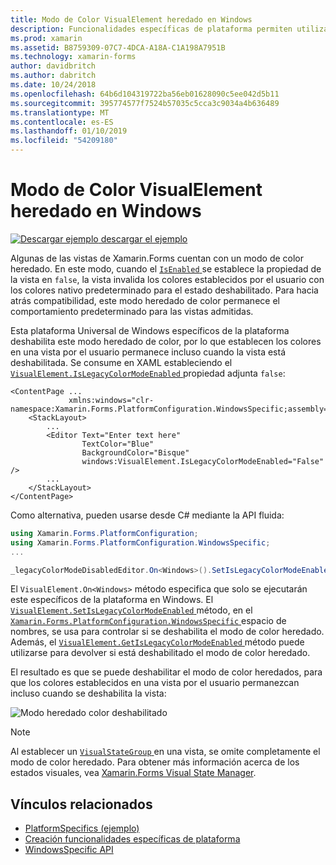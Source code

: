 ```yaml
---
title: Modo de Color VisualElement heredado en Windows
description: Funcionalidades específicas de plataforma permiten utilizar la funcionalidad que solo está disponible en una plataforma concreta, sin necesidad de implementar los representadores personalizados o los efectos. En este artículo se explica cómo consumir el Windows específicos de la plataforma que deshabilita el modo de color heredado de Xamarin.Forms.
ms.prod: xamarin
ms.assetid: B8759309-07C7-4DCA-A18A-C1A198A7951B
ms.technology: xamarin-forms
author: davidbritch
ms.author: dabritch
ms.date: 10/24/2018
ms.openlocfilehash: 64b6d104319722ba56eb01628090c5ee042d5b11
ms.sourcegitcommit: 395774577f7524b57035c5cca3c9034a4b636489
ms.translationtype: MT
ms.contentlocale: es-ES
ms.lasthandoff: 01/10/2019
ms.locfileid: "54209180"
---
```

# <a name="visualelement-legacy-color-mode-on-windows"></a>Modo de Color VisualElement heredado en Windows

[![Descargar ejemplo](~/media/shared/download.png) descargar el ejemplo](https://developer.xamarin.com/samples/xamarin-forms/userinterface/platformspecifics/)

Algunas de las vistas de Xamarin.Forms cuentan con un modo de color heredado. En este modo, cuando el [ `IsEnabled` ](xref:Xamarin.Forms.VisualElement.IsEnabled) se establece la propiedad de la vista en `false`, la vista invalida los colores establecidos por el usuario con los colores nativo predeterminado para el estado deshabilitado. Para hacia atrás compatibilidad, este modo heredado de color permanece el comportamiento predeterminado para las vistas admitidas.

Esta plataforma Universal de Windows específicos de la plataforma deshabilita este modo heredado de color, por lo que establecen los colores en una vista por el usuario permanece incluso cuando la vista está deshabilitada. Se consume en XAML estableciendo el [ `VisualElement.IsLegacyColorModeEnabled` ](xref:Xamarin.Forms.PlatformConfiguration.WindowsSpecific.VisualElement.IsLegacyColorModeEnabledProperty) propiedad adjunta `false`:

```xaml
<ContentPage ...
             xmlns:windows="clr-namespace:Xamarin.Forms.PlatformConfiguration.WindowsSpecific;assembly=Xamarin.Forms.Core">
    <StackLayout>
        ...
        <Editor Text="Enter text here"
                TextColor="Blue"
                BackgroundColor="Bisque"
                windows:VisualElement.IsLegacyColorModeEnabled="False" />
        ...
    </StackLayout>
</ContentPage>
```

Como alternativa, pueden usarse desde C# mediante la API fluida:

```csharp
using Xamarin.Forms.PlatformConfiguration;
using Xamarin.Forms.PlatformConfiguration.WindowsSpecific;
...

_legacyColorModeDisabledEditor.On<Windows>().SetIsLegacyColorModeEnabled(false);
```

El `VisualElement.On<Windows>` método especifica que solo se ejecutarán este específicos de la plataforma en Windows. El [ `VisualElement.SetIsLegacyColorModeEnabled` ](xref:Xamarin.Forms.PlatformConfiguration.WindowsSpecific.VisualElement.SetIsLegacyColorModeEnabled(Xamarin.Forms.IPlatformElementConfiguration{Xamarin.Forms.PlatformConfiguration.Windows,Xamarin.Forms.VisualElement},System.Boolean)) método, en el [ `Xamarin.Forms.PlatformConfiguration.WindowsSpecific` ](xref:Xamarin.Forms.PlatformConfiguration.WindowsSpecific) espacio de nombres, se usa para controlar si se deshabilita el modo de color heredado. Además, el [ `VisualElement.GetIsLegacyColorModeEnabled` ](xref:Xamarin.Forms.PlatformConfiguration.WindowsSpecific.VisualElement.GetIsLegacyColorModeEnabled(Xamarin.Forms.IPlatformElementConfiguration{Xamarin.Forms.PlatformConfiguration.Windows,Xamarin.Forms.VisualElement})) método puede utilizarse para devolver si está deshabilitado el modo de color heredado.

El resultado es que se puede deshabilitar el modo de color heredados, para que los colores establecidos en una vista por el usuario permanezcan incluso cuando se deshabilita la vista:

![](legacy-color-mode-images/legacy-color-mode-disabled.png "Modo heredado color deshabilitado")

> [!NOTE]
> Al establecer un [ `VisualStateGroup` ](xref:Xamarin.Forms.VisualStateGroup) en una vista, se omite completamente el modo de color heredado. Para obtener más información acerca de los estados visuales, vea [Xamarin.Forms Visual State Manager](~/xamarin-forms/user-interface/visual-state-manager.md).

## <a name="related-links"></a>Vínculos relacionados

- [PlatformSpecifics (ejemplo)](https://developer.xamarin.com/samples/xamarin-forms/userinterface/platformspecifics/)
- [Creación funcionalidades específicas de plataforma](~/xamarin-forms/platform/platform-specifics/index.md#creating-platform-specifics)
- [WindowsSpecific API](xref:Xamarin.Forms.PlatformConfiguration.WindowsSpecific)
